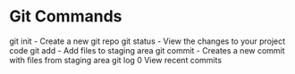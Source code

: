 # Git Commands

git init - Create a new git repo
git status - View the changes to your project code
git add - Add files to staging area
git commit - Creates a new commit with files from staging area
git log 0 View recent commits